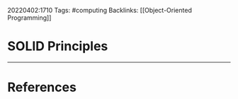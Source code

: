 20220402:1710
Tags: #computing 
Backlinks: [[Object-Oriented Programming]]
# SOLID Principles




---
# References